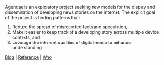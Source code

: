 Agendae is an exploratory project seeking new models for the display and dissemination of developing news stories on the internet. The explicit goal of the project is finding patterns that:

1. Reduce the spread of misreported facts and speculation,
2. Make it easier to keep track of a developing story across multiple device contexts, and
3. Leverage the inherent qualities of digital media to enhance understanding

[Blog](agendae.github.io) | [Reference](agendae.github.io/reference/) | [Who](kevinzweerink.com)